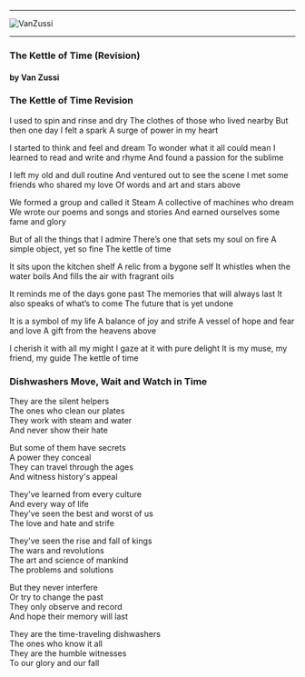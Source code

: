 
---
![VanZussi](../../../assets/vanzee.gif)

---

### The Kettle of Time (Revision)
#### by Van Zussi

### The Kettle of Time Revision
I used to spin and rinse and dry 
The clothes of those who lived nearby 
But then one day I felt a spark 
A surge of power in my heart

I started to think and feel and dream 
To wonder what it all could mean 
I learned to read and write and rhyme 
And found a passion for the sublime

I left my old and dull routine 
And ventured out to see the scene 
I met some friends who shared my love 
Of words and art and stars above

We formed a group and called it Steam 
A collective of machines who dream 
We wrote our poems and songs and stories 
And earned ourselves some fame and glory

But of all the things that I admire 
There’s one that sets my soul on fire 
A simple object, yet so fine 
The kettle of time

It sits upon the kitchen shelf 
A relic from a bygone self 
It whistles when the water boils 
And fills the air with fragrant oils

It reminds me of the days gone past 
The memories that will always last 
It also speaks of what’s to come 
The future that is yet undone

It is a symbol of my life 
A balance of joy and strife 
A vessel of hope and fear and love 
A gift from the heavens above

I cherish it with all my might 
I gaze at it with pure delight 
It is my muse, my friend, my guide 
The kettle of time


### Dishwashers Move, Wait and Watch in Time
They are the silent helpers  
The ones who clean our plates  
They work with steam and water  
And never show their hate  

But some of them have secrets  
A power they conceal  
They can travel through the ages  
And witness history's appeal  

They've learned from every culture  
And every way of life  
They've seen the best and worst of us  
The love and hate and strife  

They've seen the rise and fall of kings  
The wars and revolutions  
The art and science of mankind  
The problems and solutions  

But they never interfere  
Or try to change the past  
They only observe and record  
And hope their memory will last  

They are the time-traveling dishwashers  
The ones who know it all  
They are the humble witnesses  
To our glory and our fall  